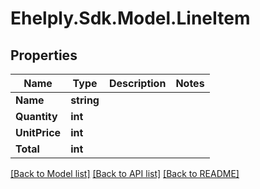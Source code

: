 # Ehelply.Sdk.Model.LineItem

## Properties

Name | Type | Description | Notes
------------ | ------------- | ------------- | -------------
**Name** | **string** |  | 
**Quantity** | **int** |  | 
**UnitPrice** | **int** |  | 
**Total** | **int** |  | 

[[Back to Model list]](../README.md#documentation-for-models) [[Back to API list]](../README.md#documentation-for-api-endpoints) [[Back to README]](../README.md)

